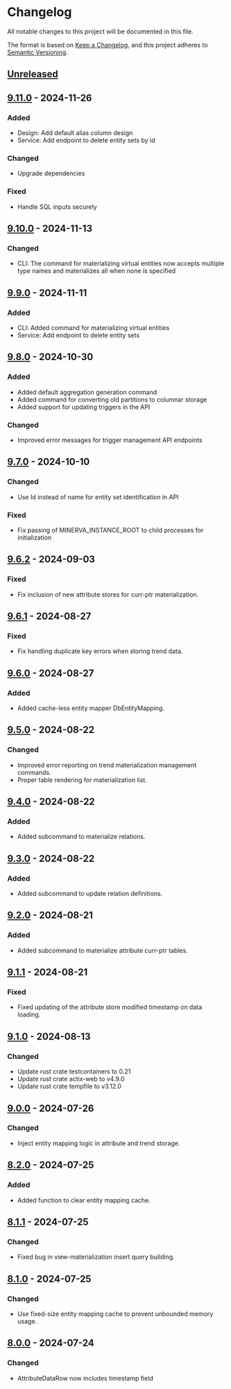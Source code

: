 # Changelog

All notable changes to this project will be documented in this file.

The format is based on [Keep a Changelog](https://keepachangelog.com/en/1.1.0/),
and this project adheres to [Semantic Versioning](https://semver.org/spec/v2.0.0.html).

## [Unreleased]

## [9.11.0] - 2024-11-26

### Added

- Design: Add default alias column design
- Service: Add endpoint to delete entity sets by id

### Changed

- Upgrade dependencies

### Fixed

- Handle SQL inputs securely

## [9.10.0] - 2024-11-13

### Changed

- CLI: The command for materializing virtual entities now accepts multiple type
  names and materializes all when none is specified

## [9.9.0] - 2024-11-11

### Added

- CLI: Added command for materializing virtual entities
- Service: Add endpoint to delete entity sets

## [9.8.0] - 2024-10-30

### Added

- Added default aggregation generation command
- Added command for converting old partitions to columnar storage
- Added support for updating triggers in the API

### Changed

- Improved error messages for trigger management API endpoints

## [9.7.0] - 2024-10-10

### Changed

- Use Id instead of name for entity set identification in API

### Fixed

- Fix passing of MINERVA_INSTANCE_ROOT to child processes for initialization

## [9.6.2] - 2024-09-03

### Fixed

- Fix inclusion of new attribute stores for curr-ptr materialization.

## [9.6.1] - 2024-08-27

### Fixed

- Fix handling duplicate key errors when storing trend data.

## [9.6.0] - 2024-08-27

### Added

- Added cache-less entity mapper DbEntityMapping.

## [9.5.0] - 2024-08-22

### Changed

- Improved error reporting on trend materialization management commands.
- Proper table rendering for materialization list.

## [9.4.0] - 2024-08-22

### Added

- Added subcommand to materialize relations.

## [9.3.0] - 2024-08-22

### Added

- Added subcommand to update relation definitions.

## [9.2.0] - 2024-08-21

### Added

- Added subcommand to materialize attribute curr-ptr tables.

## [9.1.1] - 2024-08-21

### Fixed

- Fixed updating of the attribute store modified timestamp on data loading.

## [9.1.0] - 2024-08-13

### Changed

- Update rust crate testcontainers to 0.21
- Update rust crate actix-web to v4.9.0
- Update rust crate tempfile to v3.12.0

## [9.0.0] - 2024-07-26

### Changed

- Inject entity mapping logic in attribute and trend storage.

## [8.2.0] - 2024-07-25

### Added

- Added function to clear entity mapping cache.

## [8.1.1] - 2024-07-25

### Changed

- Fixed bug in view-materialization insert query building.

## [8.1.0] - 2024-07-25

### Changed

- Use fixed-size entity mapping cache to prevent unbounded memory usage.

## [8.0.0] - 2024-07-24

### Changed

- AttributeDataRow now includes timestamp field

[Unreleased]: https://gitlab.1optic.io/hitc/Minerva/minerva/-/compare/9.11.0...HEAD
[8.0.0]: https://gitlab.1optic.io/hitc/Minerva/minerva/-/compare/7.7.1...8.0.0
[8.1.0]: https://gitlab.1optic.io/hitc/Minerva/minerva/-/compare/8.0.0...8.1.0
[8.1.1]: https://gitlab.1optic.io/hitc/Minerva/minerva/-/compare/8.1.0...8.1.1
[8.2.0]: https://gitlab.1optic.io/hitc/Minerva/minerva/-/compare/8.1.1...8.2.0
[9.0.0]: https://gitlab.1optic.io/hitc/Minerva/minerva/-/compare/8.2.0...9.0.0
[9.1.0]: https://gitlab.1optic.io/hitc/Minerva/minerva/-/compare/9.0.0...9.1.0
[9.1.1]: https://gitlab.1optic.io/hitc/Minerva/minerva/-/compare/9.1.0...9.1.1
[9.2.0]: https://gitlab.1optic.io/hitc/Minerva/minerva/-/compare/9.1.1...9.2.0
[9.3.0]: https://gitlab.1optic.io/hitc/Minerva/minerva/-/compare/9.2.0...9.3.0
[9.4.0]: https://gitlab.1optic.io/hitc/Minerva/minerva/-/compare/9.3.0...9.4.0
[9.5.0]: https://gitlab.1optic.io/hitc/Minerva/minerva/-/compare/9.4.0...9.5.0
[9.6.0]: https://gitlab.1optic.io/hitc/Minerva/minerva/-/compare/9.5.0...9.6.0
[9.6.1]: https://gitlab.1optic.io/hitc/Minerva/minerva/-/compare/9.6.0...9.6.1
[9.6.2]: https://gitlab.1optic.io/hitc/Minerva/minerva/-/compare/9.6.1...9.6.2
[9.7.0]: https://gitlab.1optic.io/hitc/Minerva/minerva/-/compare/9.6.2...9.7.0
[9.8.0]: https://gitlab.1optic.io/hitc/Minerva/minerva/-/compare/9.7.0...9.8.0
[9.9.0]: https://gitlab.1optic.io/hitc/Minerva/minerva/-/compare/9.8.0...9.9.0
[9.10.0]: https://gitlab.1optic.io/hitc/Minerva/minerva/-/compare/9.9.0...9.10.0
[9.11.0]: https://gitlab.1optic.io/hitc/Minerva/minerva/-/compare/9.10.0...9.11.0
